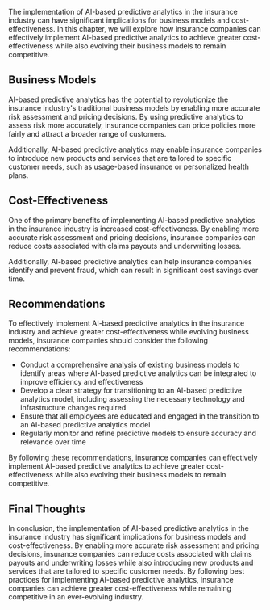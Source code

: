 
The implementation of AI-based predictive analytics in the insurance industry can have significant implications for business models and cost-effectiveness. In this chapter, we will explore how insurance companies can effectively implement AI-based predictive analytics to achieve greater cost-effectiveness while also evolving their business models to remain competitive.

Business Models
---------------

AI-based predictive analytics has the potential to revolutionize the insurance industry's traditional business models by enabling more accurate risk assessment and pricing decisions. By using predictive analytics to assess risk more accurately, insurance companies can price policies more fairly and attract a broader range of customers.

Additionally, AI-based predictive analytics may enable insurance companies to introduce new products and services that are tailored to specific customer needs, such as usage-based insurance or personalized health plans.

Cost-Effectiveness
------------------

One of the primary benefits of implementing AI-based predictive analytics in the insurance industry is increased cost-effectiveness. By enabling more accurate risk assessment and pricing decisions, insurance companies can reduce costs associated with claims payouts and underwriting losses.

Additionally, AI-based predictive analytics can help insurance companies identify and prevent fraud, which can result in significant cost savings over time.

Recommendations
---------------

To effectively implement AI-based predictive analytics in the insurance industry and achieve greater cost-effectiveness while evolving business models, insurance companies should consider the following recommendations:

* Conduct a comprehensive analysis of existing business models to identify areas where AI-based predictive analytics can be integrated to improve efficiency and effectiveness
* Develop a clear strategy for transitioning to an AI-based predictive analytics model, including assessing the necessary technology and infrastructure changes required
* Ensure that all employees are educated and engaged in the transition to an AI-based predictive analytics model
* Regularly monitor and refine predictive models to ensure accuracy and relevance over time

By following these recommendations, insurance companies can effectively implement AI-based predictive analytics to achieve greater cost-effectiveness while also evolving their business models to remain competitive.

Final Thoughts
--------------

In conclusion, the implementation of AI-based predictive analytics in the insurance industry has significant implications for business models and cost-effectiveness. By enabling more accurate risk assessment and pricing decisions, insurance companies can reduce costs associated with claims payouts and underwriting losses while also introducing new products and services that are tailored to specific customer needs. By following best practices for implementing AI-based predictive analytics, insurance companies can achieve greater cost-effectiveness while remaining competitive in an ever-evolving industry.
